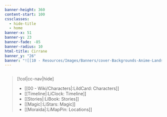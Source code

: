 ```yaml
---
banner-height: 360
content-start: 100
cssclasses:
  - hide-title
  - home
banner-x: 51
banner-y: 23
banner-fade: -85
banner-radius: 10
html-title: Cirrane
banner_y: "26"
banner: "![[10 - Resources/Images/Banners/cover-Backgrounds-Anime-Landscape-Download.jpg]]"
---
```

```search-bar

```

>[!col|cc-nav|hide] 
>- [[00 - Wiki/Characters|:LiIdCard: Characters]]
>- [[Timeline|:LiClock: Timeline]]
>- [[Stories|:LiBook: Stories]]
>- [[Magic|:LiStars: Magic]]
>- [[Moraida|:LiMapPin: Locations]]
